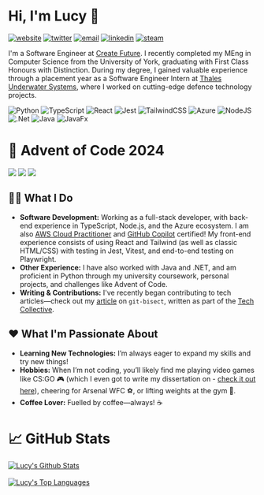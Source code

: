 # Hi, I'm Lucy 👋

[![website](https://img.shields.io/static/v1?label=&message=website&color=%233da159&logo=google+chrome&logoColor=white)](https://lucyivatt.co.uk)
[![twitter](https://img.shields.io/badge/twitter-blue?logo=twitter&logoColor=white)](https://twitter.com/lucyivatt)
[![email](https://img.shields.io/badge/email-red?logo=gmail&logoColor=white)](mailto:lucyivatt@gmail.com)
[![linkedin](https://img.shields.io/static/v1?label=&message=linkedin&color=%230A66C2&logo=linkedin&logoColor=white)](https://www.linkedin.com/in/lucy-ivatt-29b7b8189/)
[![steam](https://img.shields.io/static/v1?label=&message=steam&color=%231b2838&logo=steam&logoColor=white)](https://steamcommunity.com/id/Luceapuce/)

I'm a Software Engineer at [Create Future](https://createfuture.com/). I recently completed my MEng in Computer Science from the University of York, graduating with First Class Honours with Distinction. During my degree, I gained valuable experience through a placement year as a Software Engineer Intern at [Thales Underwater Systems](https://www.thalesgroup.com/en/activities/defence/naval-forces/underwater-warfare#overview), where I worked on cutting-edge defence technology projects.

![Python](https://img.shields.io/badge/python-3670A0?style=for-the-badge&logo=python&logoColor=ffdd54)
![TypeScript](https://img.shields.io/badge/typescript-%23007ACC.svg?style=for-the-badge&logo=typescript&logoColor=white)
![React](https://img.shields.io/badge/react-%2320232a.svg?style=for-the-badge&logo=react&logoColor=%2361DAFB)
![Jest](https://img.shields.io/badge/-jest-%23C21325?style=for-the-badge&logo=jest&logoColor=white)
![TailwindCSS](https://img.shields.io/badge/tailwindcss-%2338B2AC.svg?style=for-the-badge&logo=tailwind-css&logoColor=white)
![Azure](https://img.shields.io/badge/azure-%230072C6.svg?style=for-the-badge&logo=microsoftazure&logoColor=white)
![NodeJS](https://img.shields.io/badge/node.js-6DA55F?style=for-the-badge&logo=node.js&logoColor=white)
![.Net](https://img.shields.io/badge/.NET-5C2D91?style=for-the-badge&logo=.net&logoColor=white)
![Java](https://img.shields.io/badge/java-%23ED8B00.svg?style=for-the-badge&logo=openjdk&logoColor=white)
![JavaFx](https://img.shields.io/badge/javafx-%23FF0000.svg?style=for-the-badge&logo=javafx&logoColor=white)

# 🎄 Advent of Code 2024
![](https://img.shields.io/badge/year%20📅-2024-blue)
![](https://img.shields.io/badge/stars%20⭐-37-yellow)
![](https://img.shields.io/badge/days%20completed-18-red)

## 👩‍💻 What I Do
- **Software Development:** Working as a full-stack developer, with back-end experience in TypeScript, Node.js, and the Azure ecosystem. I am also [AWS Cloud Practitioner](https://www.credly.com/badges/2c00aea1-6422-4b2d-b36c-fccb08e0f0e4/public_url) and [GitHub Copilot](https://www.credly.com/badges/0d5ea71f-d864-4759-aa63-43748e60167a/public_url) certified! My front-end experience consists of using React and Tailwind (as well as classic HTML/CSS) with testing in Jest, Vitest, and end-to-end testing on Playwright. 
- **Other Experience:** I have also worked with Java and .NET, and am proficient in Python through my university coursework, personal projects, and challenges like Advent of Code.
- **Writing & Contributions:** I've recently began contributing to tech articles—check out my [article](https://medium.com/the-tech-collective/mastering-git-bisect-how-to-easily-track-down-bugs-in-your-codebase-25b8e05e8af5) on `git-bisect`, written as part of the [Tech Collective](https://medium.com/the-tech-collective).

## ❤️ What I'm Passionate About
- **Learning New Technologies:** I’m always eager to expand my skills and try new things!
- **Hobbies:** When I’m not coding, you’ll likely find me playing video games like CS:GO 🎮 (which I even got to write my dissertation on - [check it out here](https://github.com/LucyIvatt/csgo-smoke-analysis-tool)), cheering for Arsenal WFC ⚽️, or lifting weights at the gym 💪.
- **Coffee Lover:** Fuelled by coffee—always! ☕

# 📈 GitHub Stats
<a href="https://github.com/LucyIvatt/LucyIvatt">
  <img align="center" src="https://github-readme-stats.vercel.app/api?username=LucyIvatt&count_private=true&show_icons=true&theme=tokyonight&line_height=40&hide=issues,contribs&rank_icon=github" alt="Lucy's Github Stats" />
</a>
<br>
<br>
<a href="https://github.com/LucyIvatt/LucyIvatt">
  <img align="center" src="https://github-readme-stats.vercel.app/api/top-langs/?username=LucyIvatt&langs_count=5&theme=tokyonight&hide=jupyter%20notebook" alt="Lucy's Top Languages" />
</a>

